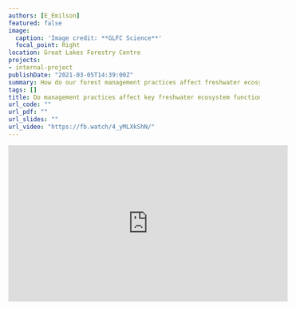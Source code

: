 ```yaml
---
authors: [E_Emilson]
featured: false
image:
  caption: 'Image credit: **GLFC Science**'
  focal_point: Right
location: Great Lakes Forestry Centre
projects:
- internal-project
publishDate: "2021-03-05T14:39:00Z"
summary: How do our forest management practices affect freshwater ecosystem functions, and how do we determine these influences?
tags: []
title: Do management practices affect key freshwater ecosystem functions in forested landscapes?
url_code: ""
url_pdf: ""
url_slides: ""
url_video: "https://fb.watch/4_yMLXkShN/"
---
```


<p align="center">
<iframe src="https://www.facebook.com/plugins/video.php?height=314&href=https%3A%2F%2Fwww.facebook.com%2FGLFC.CFS%2Fvideos%2F387758542213546%2F&show_text=false&width=560" width="560" height="314" style="border:none;overflow:hidden" scrolling="no" frameborder="0" allowfullscreen="true" allow="autoplay; clipboard-write; encrypted-media; picture-in-picture; web-share" allowFullScreen="true"></iframe>
</p>